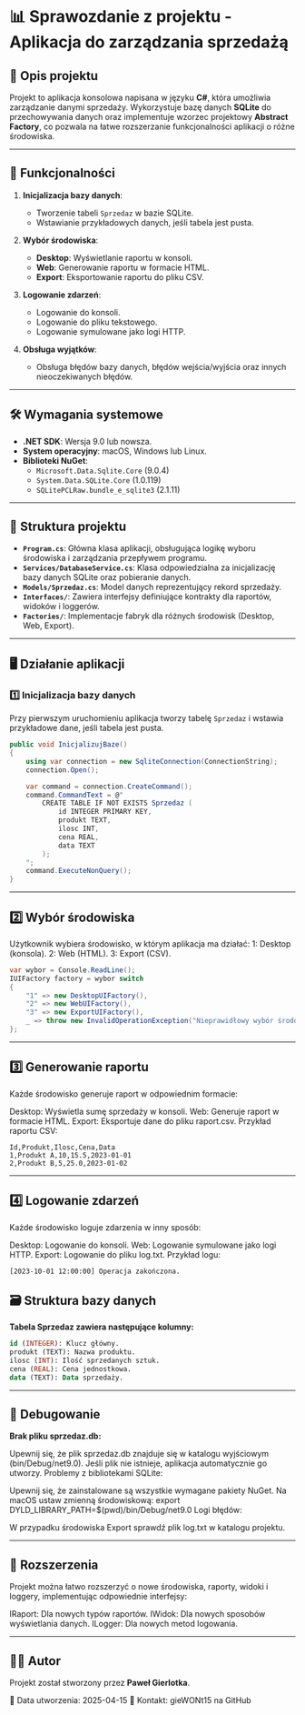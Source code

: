 # 📊 **Sprawozdanie z projektu - Aplikacja do zarządzania sprzedażą**

## 📝 **Opis projektu**

Projekt to aplikacja konsolowa napisana w języku **C#**, która umożliwia zarządzanie danymi sprzedaży. Wykorzystuje bazę danych **SQLite** do przechowywania danych oraz implementuje wzorzec projektowy **Abstract Factory**, co pozwala na łatwe rozszerzanie funkcjonalności aplikacji o różne środowiska.

---

## 🚀 **Funkcjonalności**

1. **Inicjalizacja bazy danych**:
    - Tworzenie tabeli `Sprzedaz` w bazie SQLite.
    - Wstawianie przykładowych danych, jeśli tabela jest pusta.

2. **Wybór środowiska**:
    - **Desktop**: Wyświetlanie raportu w konsoli.
    - **Web**: Generowanie raportu w formacie HTML.
    - **Export**: Eksportowanie raportu do pliku CSV.

3. **Logowanie zdarzeń**:
    - Logowanie do konsoli.
    - Logowanie do pliku tekstowego.
    - Logowanie symulowane jako logi HTTP.

4. **Obsługa wyjątków**:
    - Obsługa błędów bazy danych, błędów wejścia/wyjścia oraz innych nieoczekiwanych błędów.

---

## 🛠️ **Wymagania systemowe**

- **.NET SDK**: Wersja 9.0 lub nowsza.
- **System operacyjny**: macOS, Windows lub Linux.
- **Biblioteki NuGet**:
    - `Microsoft.Data.Sqlite.Core` (9.0.4)
    - `System.Data.SQLite.Core` (1.0.119)
    - `SQLitePCLRaw.bundle_e_sqlite3` (2.1.11)

---

## 📂 **Struktura projektu**

- **`Program.cs`**: Główna klasa aplikacji, obsługująca logikę wyboru środowiska i zarządzania przepływem programu.
- **`Services/DatabaseService.cs`**: Klasa odpowiedzialna za inicjalizację bazy danych SQLite oraz pobieranie danych.
- **`Models/Sprzedaz.cs`**: Model danych reprezentujący rekord sprzedaży.
- **`Interfaces/`**: Zawiera interfejsy definiujące kontrakty dla raportów, widoków i loggerów.
- **`Factories/`**: Implementacje fabryk dla różnych środowisk (Desktop, Web, Export).

---

## 🖥️ **Działanie aplikacji**

### 1️⃣ **Inicjalizacja bazy danych**
Przy pierwszym uruchomieniu aplikacja tworzy tabelę `Sprzedaz` i wstawia przykładowe dane, jeśli tabela jest pusta.

```csharp
public void InicjalizujBaze()
{
    using var connection = new SqliteConnection(ConnectionString);
    connection.Open();

    var command = connection.CreateCommand();
    command.CommandText = @"
        CREATE TABLE IF NOT EXISTS Sprzedaz (
            id INTEGER PRIMARY KEY,
            produkt TEXT,
            ilosc INT,
            cena REAL,
            data TEXT
        );
    ";
    command.ExecuteNonQuery();
}
```
<hr>

## 2️⃣ **Wybór środowiska**
Użytkownik wybiera środowisko, w którym aplikacja ma działać:
1: Desktop (konsola).
2: Web (HTML).
3: Export (CSV).

```csharp
var wybor = Console.ReadLine();
IUIFactory factory = wybor switch
{
    "1" => new DesktopUIFactory(),
    "2" => new WebUIFactory(),
    "3" => new ExportUIFactory(),
    _ => throw new InvalidOperationException("Nieprawidłowy wybór środowiska.")
};
```

<hr>

## 3️⃣ **Generowanie raportu**
Każde środowisko generuje raport w odpowiednim formacie:


Desktop: Wyświetla sumę sprzedaży w konsoli.
Web: Generuje raport w formacie HTML.
Export: Eksportuje dane do pliku raport.csv.
Przykład raportu CSV:

```csv
Id,Produkt,Ilosc,Cena,Data
1,Produkt A,10,15.5,2023-01-01
2,Produkt B,5,25.0,2023-01-02
```

<hr>

## 4️⃣ **Logowanie zdarzeń**
Każde środowisko loguje zdarzenia w inny sposób:


Desktop: Logowanie do konsoli.
Web: Logowanie symulowane jako logi HTTP.
Export: Logowanie do pliku log.txt.
Przykład logu:
```txt
[2023-10-01 12:00:00] Operacja zakończona.
```

## 🗃️ **Struktura bazy danych**
**Tabela Sprzedaz zawiera następujące kolumny:**

```sql
id (INTEGER): Klucz główny.
produkt (TEXT): Nazwa produktu.
ilosc (INT): Ilość sprzedanych sztuk.
cena (REAL): Cena jednostkowa.
data (TEXT): Data sprzedaży.
```
<hr>

## 🐛 **Debugowanie**
**Brak pliku sprzedaz.db:**


Upewnij się, że plik sprzedaz.db znajduje się w katalogu wyjściowym (bin/Debug/net9.0).
Jeśli plik nie istnieje, aplikacja automatycznie go utworzy.
Problemy z bibliotekami SQLite:


Upewnij się, że zainstalowane są wszystkie wymagane pakiety NuGet.
Na macOS ustaw zmienną środowiskową:
export DYLD_LIBRARY_PATH=$(pwd)/bin/Debug/net9.0
Logi błędów:


W przypadku środowiska Export sprawdź plik log.txt w katalogu projektu.
<hr>

## 🔧 **Rozszerzenia**
Projekt można łatwo rozszerzyć o nowe środowiska, raporty, widoki i loggery, implementując odpowiednie interfejsy:


IRaport: Dla nowych typów raportów.
IWidok: Dla nowych sposobów wyświetlania danych.
ILogger: Dla nowych metod logowania.
<hr>

## 👨‍💻 Autor
Projekt został stworzony przez **Paweł Gierlotka**.

📅 Data utworzenia: 2025-04-15
📧 Kontakt: gieWONt15 na GitHub